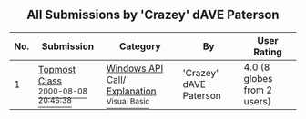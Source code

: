 ﻿<div align="center">

## All Submissions by 'Crazey' dAVE Paterson

</div>

No.  | Submission | Category | By   | User Rating
---- | ---------- | -------- | ---- | -----------
1 | [Topmost Class<br /><sup>2000-08-08 20:46:38</sup>](https://github.com/Planet-Source-Code/crazey-dave-paterson-topmost-class__1-10522) | [Windows API Call/ Explanation<br /><sup>Visual Basic</sup>](../ByCategory/windows-api-call-explanation__1-39.md) | 'Crazey' dAVE Paterson | 4.0 (8 globes from 2 users)
